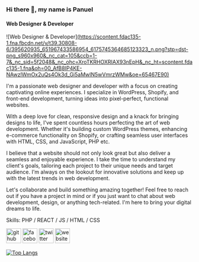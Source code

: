 ### Hi there 👋, my name is Panuel
#### Web Designer & Developer
![Web Designer & Developer][(https://scontent.fdac135-1.fna.fbcdn.net/v/t39.30808-6/395620935_651967433586954_6175745364685123323_n.png?stp=dst-png_s960x960&_nc_cat=105&ccb=1-7&_nc_sid=5f2048&_nc_ohc=XroTKRHOXRIAX93nEpH&_nc_ht=scontent.fdac135-1.fna&oh=00_AfB8IP4KE-NAwzlWmOx2uQs4Ok3d_Gi5aMwlN5wVmrzWMw&oe=65467E90)](https://scontent.fdac135-1.fna.fbcdn.net/v/t39.30808-6/398229620_652564020193962_4258441292193563091_n.png?_nc_cat=111&ccb=1-7&_nc_sid=5f2048&_nc_ohc=7MRk8_V6rvQAX-9qas9&_nc_ht=scontent.fdac135-1.fna&oh=00_AfAvHIcgIJeJve7Yo_U8oUMXBmA1MZQ96CzIeXlfzB834A&oe=6546EF51)


I'm a passionate web designer and developer with a focus on creating captivating online experiences. I specialize in WordPress, Shopify, and front-end development, turning ideas into pixel-perfect, functional websites.

With a deep love for clean, responsive design and a knack for bringing designs to life, I've spent countless hours perfecting the art of web development. Whether it's building custom WordPress themes, enhancing e-commerce functionality on Shopify, or crafting seamless user interfaces with HTML, CSS, and JavaScript, PHP etc.

I believe that a website should not only look great but also deliver a seamless and enjoyable experience. I take the time to understand my client's goals, tailoring each project to their unique needs and target audience. I'm always on the lookout for innovative solutions and keep up with the latest trends in web development.
 
Let's collaborate and build something amazing together! Feel free to reach out if you have a project in mind or if you just want to chat about web development, design, or anything tech-related. I'm here to bring your digital dreams to life.

Skills: PHP / REACT / JS / HTML / CSS



[<img src='https://cdn.jsdelivr.net/npm/simple-icons@3.0.1/icons/github.svg' alt='github' height='40'>](https://github.com/panuelhalder)  [<img src='https://cdn.jsdelivr.net/npm/simple-icons@3.0.1/icons/facebook.svg' alt='facebook' height='40'>](https://www.facebook.com/panuelhalder.page)  [<img src='https://cdn.jsdelivr.net/npm/simple-icons@3.0.1/icons/twitter.svg' alt='twitter' height='40'>](https://twitter.com/panuelhalder)  [<img src='https://cdn.jsdelivr.net/npm/simple-icons@3.0.1/icons/icloud.svg' alt='website' height='40'>](https://panuelhalder.com/)  

[![Top Langs](https://github-readme-stats.vercel.app/api/top-langs/?username=panuelhalder)](https://github.com/anuraghazra/github-readme-stats)

